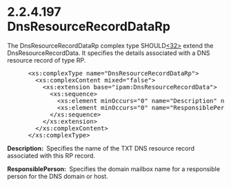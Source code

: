 <html dir="LTR" xmlns:mshelp="http://msdn.microsoft.com/mshelp" xmlns:ddue="http://ddue.schemas.microsoft.com/authoring/2003/5" xmlns:xlink="http://www.w3.org/1999/xlink" xmlns:tool="http://www.microsoft.com/tooltip">
 <body>
 <div id="header">
 <h1 class="heading">2.2.4.197 DnsResourceRecordDataRp</h1>
 </div>
 <div id="mainSection">
 <div id="mainBody">
 <div id="allHistory" class="saveHistory"></div>
 <div id="sectionSection0" class="section" name="collapseableSection">
 

<p>The DnsResourceRecordDataRp complex type SHOULD<a id="Appendix_A_Target_32"></a><a href="3b257e05-6300-4286-a090-0f9949d290bf.md#Appendix_A_32" aria-label="Product behavior note 32">&lt;32&gt;</a> extend the
DnsResourceRecordData. It specifies the details associated with a DNS resource
record of type RP.</p>

<dl>
<dd>
<div><pre> &lt;xs:complexType name=&quot;DnsResourceRecordDataRp&quot;&gt;
   &lt;xs:complexContent mixed=&quot;false&quot;&gt;
     &lt;xs:extension base=&quot;ipam:DnsResourceRecordData&quot;&gt;
       &lt;xs:sequence&gt;
         &lt;xs:element minOccurs=&quot;0&quot; name=&quot;Description&quot; nillable=&quot;true&quot; type=&quot;xsd:string&quot; /&gt;
         &lt;xs:element minOccurs=&quot;0&quot; name=&quot;ResponsiblePerson&quot; nillable=&quot;true&quot; type=&quot;xsd:string&quot; /&gt;
       &lt;/xs:sequence&gt;
     &lt;/xs:extension&gt;
   &lt;/xs:complexContent&gt;
 &lt;/xs:complexType&gt;
</pre></div>
</dd></dl>

<p><b>Description: </b> Specifies the name of the TXT
DNS resource record associated with this RP record.</p>

<p><b>ResponsiblePerson: </b> Specifies the domain
mailbox name for a responsible person for the DNS domain or host.</p>


 </div>
 </div>
 </div>
 </body>
</html>